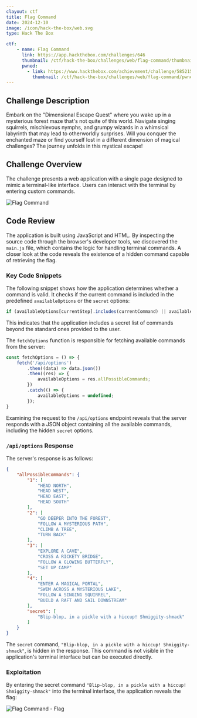 ```yaml
---
clayout: ctf
title: Flag Command
date: 2024-12-10
image: /icon/hack-the-box/web.svg
type: Hack The Box

ctf:
    - name: Flag Command
      link: https://app.hackthebox.com/challenges/646
      thumbnail: /ctf/hack-the-box/challenges/web/flag-command/thumbnail.png
      pwned:
        - link: https://www.hackthebox.com/achievement/challenge/585215/646
          thumbnail: /ctf/hack-the-box/challenges/web/flag-command/pwned.png
---
```


## Challenge Description

Embark on the "Dimensional Escape Quest" where you wake up in a mysterious forest maze that's not quite of this world.
Navigate singing squirrels, mischievous nymphs, and grumpy wizards in a whimsical labyrinth that may lead to
otherworldly surprises. Will you conquer the enchanted maze or find yourself lost in a different dimension of magical
challenges? The journey unfolds in this mystical escape!

## Challenge Overview

The challenge presents a web application with a single page designed to mimic a terminal-like interface. Users can
interact with the terminal by entering custom commands.

![Flag Command](/ctf/hack-the-box/challenges/web/flag-command/flag-command.png)

## Code Review

The application is built using JavaScript and HTML. By inspecting the source code through the browser's developer tools,
we discovered the `main.js` file, which contains the logic for handling terminal commands. A closer look at the code
reveals the existence of a hidden command capable of retrieving the flag.

### Key Code Snippets

The following snippet shows how the application determines whether a command is valid. It checks if the current command
is included in the predefined `availableOptions` or the `secret` options:

```javascript
if (availableOptions[currentStep].includes(currentCommand) || availableOptions['secret'].includes(currentCommand))
```

This indicates that the application includes a secret list of commands beyond the standard ones provided to the user.

The `fetchOptions` function is responsible for fetching available commands from the server:

```javascript
const fetchOptions = () => {
    fetch('/api/options')
        .then((data) => data.json())
        .then((res) => {
            availableOptions = res.allPossibleCommands;
        })
        .catch(() => {
            availableOptions = undefined;
        });
}
```

Examining the request to the `/api/options` endpoint reveals that the server responds with a JSON object containing all
the available commands, including the hidden `secret` options.

### `/api/options` Response

The server's response is as follows:

```json
{
    "allPossibleCommands": {
        "1": [
            "HEAD NORTH",
            "HEAD WEST",
            "HEAD EAST",
            "HEAD SOUTH"
        ],
        "2": [
            "GO DEEPER INTO THE FOREST",
            "FOLLOW A MYSTERIOUS PATH",
            "CLIMB A TREE",
            "TURN BACK"
        ],
        "3": [
            "EXPLORE A CAVE",
            "CROSS A RICKETY BRIDGE",
            "FOLLOW A GLOWING BUTTERFLY",
            "SET UP CAMP"
        ],
        "4": [
            "ENTER A MAGICAL PORTAL",
            "SWIM ACROSS A MYSTERIOUS LAKE",
            "FOLLOW A SINGING SQUIRREL",
            "BUILD A RAFT AND SAIL DOWNSTREAM"
        ],
        "secret": [
            "Blip-blop, in a pickle with a hiccup! Shmiggity-shmack"
        ]
    }
}
```

The `secret` command, `"Blip-blop, in a pickle with a hiccup! Shmiggity-shmack"`, is hidden in the response. This
command is not visible in the application's terminal interface but can be executed directly.

### Exploitation

By entering the secret command `"Blip-blop, in a pickle with a hiccup! Shmiggity-shmack"` into the terminal interface,
the application reveals the flag:

![Flag Command - Flag](/ctf/hack-the-box/challenges/web/flag-command/flag.png)
